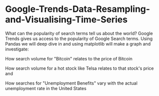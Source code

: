 # Google-Trends-Data-Resampling-and-Visualising-Time-Series

What can the popularity of search terms tell us about the world? Google Trends gives us access to the popularity of Google Search terms. Using Pandas we will deep dive in and using matplotlib will make a graph and investigate:

How search volume for "Bitcoin" relates to the price of Bitcoin

How search volume for a hot stock like Telsa relates to that stock's price and

How searches for "Unemployment Benefits" vary with the actual unemployment rate in the United States
